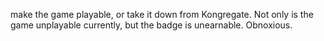 make the game playable, or take it down from Kongregate. Not only is the game unplayable currently, but the badge is unearnable. Obnoxious.
